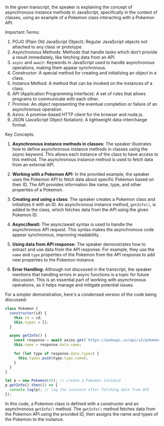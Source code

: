 In the given transcript, the speaker is explaining the concept of asynchronous instance methods in JavaScript, specifically in the context of classes, using an example of a Pokemon class interacting with a Pokemon API. 

Important Terms:
1. POJO (Plain Old JavaScript Object): Regular JavaScript objects not attached to any class or prototype.
2. Asynchronous Methods: Methods that handle tasks which don't provide a result immediately, like fetching data from an API.
3. `async` and `await`: Keywords in JavaScript used to handle asynchronous operations, making them appear synchronous.
4. Constructor: A special method for creating and initializing an object in a class.
5. Instance Method: A method that can be invoked on the instances of a class.
6. API (Application Programming Interface): A set of rules that allows programs to communicate with each other.
7. Promise: An object representing the eventual completion or failure of an asynchronous operation.
8. Axios: A promise-based HTTP client for the browser and node.js.
9. JSON (JavaScript Object Notation): A lightweight data-interchange format.

Key Concepts:

1. **Asynchronous instance methods in classes:** The speaker illustrates how to define asynchronous instance methods in classes using the async keyword. This allows each instance of the class to have access to this method. The asynchronous instance method is used to fetch data from an external API.

2. **Working with a Pokemon API:** In the provided example, the speaker uses the Pokemon API to fetch data about specific Pokemon based on their ID. The API provides information like name, type, and other properties of a Pokemon.

3. **Creating and using a class:** The speaker creates a Pokemon class and initializes it with an ID. An asynchronous instance method, `getInfo()`, is added to the class, which fetches data from the API using the given Pokemon ID.

4. **Async/Await:** The async/await syntax is used to handle the asynchronous API request. This syntax makes the asynchronous code appear synchronous, improving readability.

5. **Using data from API response:** The speaker demonstrates how to extract and use data from the API response. For example, they use the `name` and `type` properties of the Pokemon from the API response to add new properties to the Pokemon instance.

6. **Error Handling:** Although not discussed in the transcript, the speaker mentions that handling errors in async functions is a topic for future discussion. This is an essential part of working with asynchronous operations, as it helps manage and mitigate potential issues.

For a simpler demonstration, here's a condensed version of the code being discussed:

```javascript
class Pokemon {
  constructor(id) {
    this.id = id;
    this.types = [];
  }

  async getInfo() {
    const response = await axios.get(`https://pokeapi.co/api/v2/pokemon/${this.id}`);
    this.name = response.data.name;

    for (let type of response.data.types) {
      this.types.push(type.type.name);
    }
  }
}

let p = new Pokemon(45); // create a Pokemon instance
p.getInfo().then(() => {
  console.log(p); // log the instance after fetching data from API
});
```

In this code, a Pokemon class is defined with a constructor and an asynchronous `getInfo()` method. The `getInfo()` method fetches data from the Pokemon API using the provided ID, then assigns the name and types of the Pokemon to the instance.
